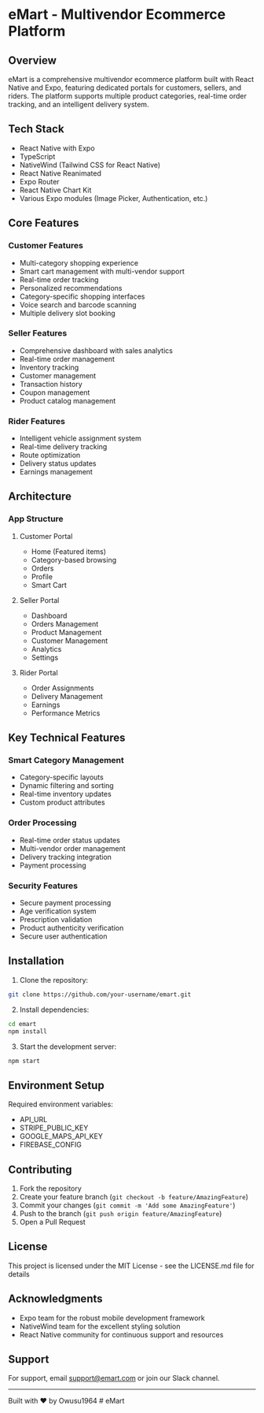 # eMart - Multivendor Ecommerce Platform

## Overview
eMart is a comprehensive multivendor ecommerce platform built with React Native and Expo, featuring dedicated portals for customers, sellers, and riders. The platform supports multiple product categories, real-time order tracking, and an intelligent delivery system.

## Tech Stack
- React Native with Expo
- TypeScript
- NativeWind (Tailwind CSS for React Native)
- React Native Reanimated
- Expo Router
- React Native Chart Kit
- Various Expo modules (Image Picker, Authentication, etc.)

## Core Features

### Customer Features
- Multi-category shopping experience
- Smart cart management with multi-vendor support
- Real-time order tracking
- Personalized recommendations
- Category-specific shopping interfaces
- Voice search and barcode scanning
- Multiple delivery slot booking

### Seller Features
- Comprehensive dashboard with sales analytics
- Real-time order management
- Inventory tracking
- Customer management
- Transaction history
- Coupon management
- Product catalog management

### Rider Features
- Intelligent vehicle assignment system
- Real-time delivery tracking
- Route optimization
- Delivery status updates
- Earnings management

## Architecture

### App Structure
1. Customer Portal
   - Home (Featured items)
   - Category-based browsing
   - Orders
   - Profile
   - Smart Cart

2. Seller Portal
   - Dashboard
   - Orders Management
   - Product Management
   - Customer Management
   - Analytics
   - Settings

3. Rider Portal
   - Order Assignments
   - Delivery Management
   - Earnings
   - Performance Metrics

## Key Technical Features

### Smart Category Management
- Category-specific layouts
- Dynamic filtering and sorting
- Real-time inventory updates
- Custom product attributes

### Order Processing
- Real-time order status updates
- Multi-vendor order management
- Delivery tracking integration
- Payment processing

### Security Features
- Secure payment processing
- Age verification system
- Prescription validation
- Product authenticity verification
- Secure user authentication

## Installation

1. Clone the repository:
```bash
git clone https://github.com/your-username/emart.git
```

2. Install dependencies:
```bash
cd emart
npm install
```

3. Start the development server:
```bash
npm start
```

## Environment Setup
Required environment variables:
- API_URL
- STRIPE_PUBLIC_KEY
- GOOGLE_MAPS_API_KEY
- FIREBASE_CONFIG

## Contributing
1. Fork the repository
2. Create your feature branch (`git checkout -b feature/AmazingFeature`)
3. Commit your changes (`git commit -m 'Add some AmazingFeature'`)
4. Push to the branch (`git push origin feature/AmazingFeature`)
5. Open a Pull Request

## License
This project is licensed under the MIT License - see the LICENSE.md file for details

## Acknowledgments
- Expo team for the robust mobile development framework
- NativeWind team for the excellent styling solution
- React Native community for continuous support and resources

## Support
For support, email support@emart.com or join our Slack channel.

---

Built with ❤️ by Owusu1964
#   e M a r t  
 